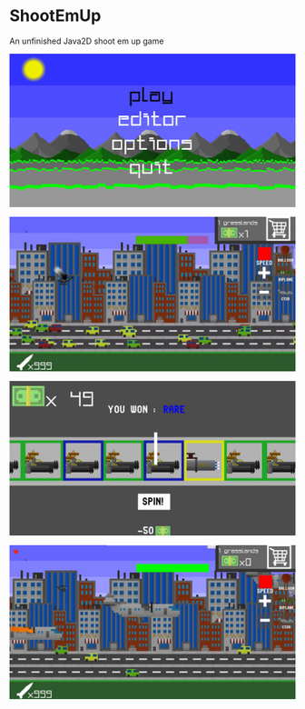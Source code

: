 # ShootEmUp
An unfinished Java2D shoot em up game

![Alt Text](banner1.JPG)

![Alt Text](banner2.JPG)

![Alt Text](banner3.JPG)

![Alt Text](banner4.JPG)

